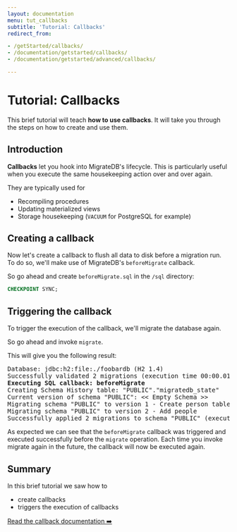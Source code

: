 ```yaml
---
layout: documentation
menu: tut_callbacks
subtitle: 'Tutorial: Callbacks'
redirect_from:

- /getStarted/callbacks/
- /documentation/getstarted/callbacks/
- /documentation/getstarted/advanced/callbacks/

---
```


# Tutorial: Callbacks

This brief tutorial will teach **how to use callbacks**. It will take you through the
steps on how to create and use them.

## Introduction

**Callbacks** let you hook into MigrateDB's lifecycle. This is particularly useful when you execute the same
housekeeping
action over and over again.

They are typically used for

- Recompiling procedures
- Updating materialized views
- Storage housekeeping (`VACUUM` for PostgreSQL for example)


## Creating a callback

Now let's create a callback to flush all data to disk before a migration run. To do so, we'll make use of MigrateDB's
`beforeMigrate` callback.

So go ahead and create `beforeMigrate.sql` in the `/sql` directory:

```sql
CHECKPOINT SYNC;
```

## Triggering the callback

To trigger the execution of the callback, we'll migrate the database again.

So go ahead and invoke `migrate`.

This will give you the following result:

<pre class="console">Database: jdbc:h2:file:./foobardb (H2 1.4)
Successfully validated 2 migrations (execution time 00:00.010s)
<strong>Executing SQL callback: beforeMigrate</strong>
Creating Schema History table: "PUBLIC"."migratedb_state"
Current version of schema "PUBLIC": << Empty Schema >>
Migrating schema "PUBLIC" to version 1 - Create person table
Migrating schema "PUBLIC" to version 2 - Add people
Successfully applied 2 migrations to schema "PUBLIC" (execution time 00:00.034s)</pre>

As expected we can see that the `beforeMigrate` callback was triggered and executed successfully before the `migrate`
operation. Each time you invoke migrate again in the future, the callback will now be executed again.

## Summary

In this brief tutorial we saw how to

- create callbacks
- triggers the execution of callbacks

<p class="next-steps">
    <a class="btn btn-primary" href="/migratedb/documentation/concepts/callbacks">Read the callback documentation ➡️</a>
</p>
